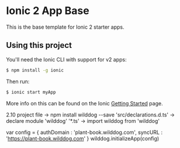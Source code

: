 Ionic 2 App Base
=====================

This is the base template for Ionic 2 starter apps.

## Using this project

You'll need the Ionic CLI with support for v2 apps:

```bash
$ npm install -g ionic
```

Then run:

```bash
$ ionic start myApp
```

More info on this can be found on the Ionic [Getting Started](http://ionicframework.com/docs/v2/getting-started/) page.


2.10
project file -> npm install wilddog --save
'src/declarations.d.ts' -> declare module 'wilddog'
'*.ts' -> import wilddog from 'wilddog'

var config = {
	authDomain : 'plant-book.wilddog.com',
	syncURL : 'https://plant-book.wilddog.com'
}
wilddog.initializeApp(config)